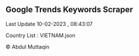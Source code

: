

## Google Trends Keywords Scraper 
 
Last Update 10-02-2023 , 08:43:07

Country List :
VIETNAM.json



© Abdul Muttaqin 
